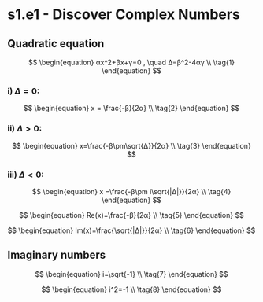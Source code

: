 # s1.e1 - Discover Complex Numbers

## Quadratic equation
$$ \begin{equation} 
αx^2+βx+γ=0 , \quad Δ=β^2-4αγ \\
\tag{1}
\end{equation} $$

### i) $Δ=0$:
$$ \begin{equation}
x = \frac{-β}{2α} \\
\tag{2}
\end{equation} $$

### ii) $Δ>0$:
$$ \begin{equation}
x=\frac{-β\pm\sqrt{Δ}}{2α} \\
\tag{3}
\end{equation} $$

### iii) $Δ<0$:
$$ \begin{equation}
x =\frac{-β\pm i\sqrt{|Δ|}}{2α} \\
\tag{4}
\end{equation} $$

$$ \begin{equation}
Re(x)=\frac{-β}{2α} \\
\tag{5}
\end{equation} $$

$$ \begin{equation}
Im(x)=\frac{\sqrt{|Δ|}}{2α} \\
\tag{6}
\end{equation} $$

## Imaginary numbers
$$ \begin{equation}
i=\sqrt{-1} \\
\tag{7}
\end{equation} $$

$$ \begin{equation}
i^2=-1 \\
\tag{8}
\end{equation} $$